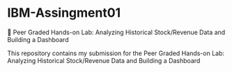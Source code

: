 # IBM-Assingment01
📘 Peer Graded Hands-on Lab: Analyzing Historical Stock/Revenue Data and Building a Dashboard

This repository contains my submission for the Peer Graded Hands-on Lab: Analyzing Historical Stock/Revenue Data and Building a Dashboard
